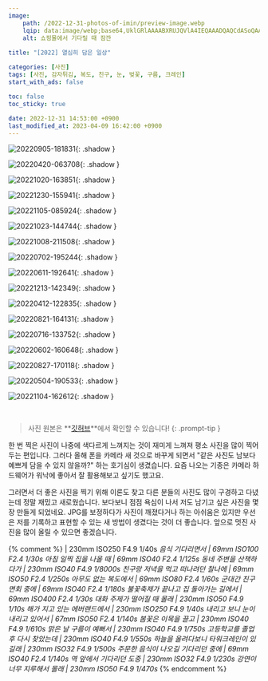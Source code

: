```yaml
---
image:
    path: /2022-12-31-photos-of-imin/preview-image.webp
    lqip: data:image/webp;base64,UklGRlAAAABXRUJQVlA4IEQAAADQAQCdASoQAAgAAgA0JZQCdAD0tNvXgAD++yUU4/HtnDOizij1uz6dfZTsypE5KvKr20uztM+CbrkMAgjCLe9cNkIAAA==
    alt: 쇼핑몰에서 기다릴 때 잠깐
    
title: "[2022] 열심히 담은 일상"

categories: [사진]
tags: [사진, 감자튀김, 복도, 친구, 눈, 벚꽃, 구름, 크레인]
start_with_ads: false

toc: false
toc_sticky: true
 
date: 2022-12-31 14:53:00 +0900
last_modified_at: 2023-04-09 16:42:00 +0900
---
```


![20220905-181831](/photo/20220905_181831.webp){: .shadow }

![20220420-063708](/photo/20220420_063708.webp){: .shadow }

![20221020-163851](/photo/20221020_163851.webp){: .shadow }

![20221230-155941](/photo/20221230_155941.webp){: .shadow }

![20221105-085924](/photo/20221105_085924.webp){: .shadow }

![20221023-144744](/photo/20221023_144744.webp){: .shadow }

![20221008-211508](/photo/20221008_211508.webp){: .shadow }

![20220702-195244](/photo/20220702_195244.webp){: .shadow }

![20220611-192641](/photo/20220611_192641.webp){: .shadow }

![20221213-142349](/photo/20221213_142349.webp){: .shadow }

![20220412-122835](/photo/20220412_122835.webp){: .shadow }

![20220821-164131](/photo/20220821_164131.webp){: .shadow }

![20220716-133752](/photo/20220716_133752.webp){: .shadow }

![20220602-160648](/photo/20220602_160648.webp){: .shadow }

![20220827-170118](/photo/20220827_170118.webp){: .shadow }

![20220504-190533](/photo/20220504_190533.webp){: .shadow }

![20221104-162612](/photo/20221104_162612.webp){: .shadow }

<br>

> 사진 원본은 **[깃허브](https://github.com/hyngng/hyngng.github.io.resources/tree/master/photo/2022)**에서 확인할 수 있습니다!
{: .prompt-tip }

한 번 찍은 사진이 나중에 색다르게 느껴지는 것이 재미게 느껴져 평소 사진을 많이 찍어두는 편입니다. 그러다 올해 폰을 카메라 새 것으로 바꾸게 되면서 "같은 사진도 남보다 예쁘게 담을 수 있지 않을까?" 하는 호기심이 생겼습니다. 요즘 나오는 기종은 카메라 하드웨어가 워낙에 좋아서 잘 활용해보고 싶기도 했고요.

그러면서 더 좋은 사진을 찍기 위해 이론도 찾고 다른 분들의 사진도 많이 구경하고 다녔는데 정말 재밌고 새로웠습니다. 보다보니 점점 욕심이 나서 저도 남기고 싶은 사진을 몇 장 만들게 되었네요.
JPG를 보정하다가 사진이 깨졌다거나 하는 아쉬움은 있지만 우선은 저를 기록하고 표현할 수 있는 새 방법이 생겼다는 것이 더 좋습니다. 앞으로 멋진 사진을 많이 올릴 수 있으면 좋겠습니다.

{% comment %}
 | 230mm ISO250 F4.9 1/40s
_음식 기다리면서 | 69mm ISO100 F2.4 1/30s_
_아침 일찍 집을 나올 때 | 69mm ISO40 F2.4 1/125s_
_동네 주변을 산책하다가 | 230mm ISO40 F4.9 1/8000s_
_친구랑 저녁을 먹고 떠나려던 찰나에 | 69mm ISO50 F2.4 1/250s_
_아무도 없는 복도에서 | 69mm ISO80 F2.4 1/60s_
_군대간 친구 면회 중에 | 69mm ISO40 F2.4 1/180s_
_불꽃축제가 끝나고 집 돌아가는 길에서 | 69mm ISO400 F2.4 1/30s_
_대화 주제가 떨어질 때 몰래 | 230mm ISO50 F4.9 1/10s_
_해가 지고 있는 에버랜드에서 | 230mm ISO250 F4.9 1/40s_
_내리고 보니 눈이 내리고 있어서 | 67mm ISO50 F2.4 1/140s_
_봄꽃은 이목을 끌고 | 230mm ISO40 F4.9 1/610s_
_맑은 날 구름이 예뻐서 | 230mm ISO40 F4.9 1/750s_
_고등학교를 졸업 후 다시 찾았는데 | 230mm ISO40 F4.9 1/550s_
_하늘을 올려다보니 타워크레인이 있길래 | 230mm ISO32 F4.9 1/500s_
_주문한 음식이 나오길 기다리던 중에 | 69mm ISO40 F2.4 1/140s_
_역 앞에서 기다리던 도중 | 230mm ISO32 F4.9 1/230s_
_강연이 너무 지루해서 몰래 | 230mm ISO50 F4.9 1/470s_
{% endcomment %}